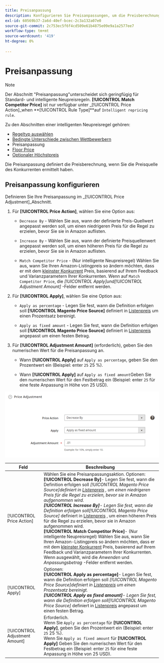 ```yaml
---
title: Preisanpassung
description: Konfigurieren Sie Preisanpassungen, um die Preisberechnung zu definieren, wenn Sie die Preisquelle des Amazon-Konkurrenten ermittelt haben.
exl-id: 60569b37-2a6d-40ef-bcec-2c3a132a07e0
source-git-commit: 2c753ec5f6f4cd509e61b4875e09e9a1a2577ee7
workflow-type: tm+mt
source-wordcount: '419'
ht-degree: 0%

---
```


# Preisanpassung

>[!NOTE]
>
>Der Abschnitt &quot;Preisanpassung&quot;unterscheidet sich geringfügig für Standard- und intelligente Neupreisregeln. **[!UICONTROL Match Competitor Price]** ist nur verfügbar unter _[!UICONTROL Price Action]_when **[!UICONTROL Rule Type]**auf `Intelligent repricing rule`.

Zu den Abschnitten einer intelligenten Neupreisregel gehören:

- [Regeltyp auswählen](./intelligent-repricing-rules.md)
- [Bedingte Unterschiede zwischen Wettbewerbern](./competitor-conditional-variances.md)
- Preisanpassung
- [Floor Price](./floor-price.md)
- [Optionaler Höchstpreis](./optional-ceiling-price.md)

Die Preisanpassung definiert die Preisberechnung, wenn Sie die Preisquelle des Konkurrenten ermittelt haben.

## Preisanpassung konfigurieren

Definieren Sie Ihre Preisanpassung im _[!UICONTROL Price Adjustment]_Abschnitt.

1. Für **[!UICONTROL Price Action]**, wählen Sie eine Option aus:

   - `Decrease By` - Wählen Sie aus, wann der definierte Preis-Quellwert angepasst werden soll, um einen niedrigeren Preis für die Regel zu erzielen, bevor Sie sie in Amazon auflisten.

   - `Increase By` - Wählen Sie aus, wann der definierte Preisquellenwert angepasst werden soll, um einen höheren Preis für die Regel zu erzielen, bevor Sie sie in Amazon auflisten.

   - `Match Competitor Price` - (Nur intelligente Neupreisregel) Wählen Sie aus, wann Sie Ihren Amazon-Listingpreis so ändern möchten, dass er mit dem [kleinster Konkurrent](./lowest-competitor-pricing.md) Preis, basierend auf Ihrem Feedback und Varianzparametern Ihrer Konkurrenten. Wenn auf `Match Competitor Price`, die _[!UICONTROL Apply]_und_[!UICONTROL Adjustment Amount]_ -Felder entfernt werden.

1. Für **[!UICONTROL Apply]**, wählen Sie eine Option aus:

   - `Apply as percentage` - Legen Sie fest, wann die Definition erfolgen soll **[!UICONTROL Magento Price Source]** definiert in [Listenpreis](./listing-price.md) um einen Prozentsatz bereinigt.

   - `Apply as fixed amount` - Legen Sie fest, wann die Definition erfolgen soll **[!UICONTROL Magento Price Source]** definiert in [Listenpreis](./listing-price.md) angepasst um einen festen Betrag.

1. Für **[!UICONTROL Adjustment Amount]** (erforderlich), geben Sie den numerischen Wert für die Preisanpassung an.

   - Wann **[!UICONTROL Apply]** auf `Apply as percentage`, geben Sie den Prozentwert ein (Beispiel: enter `25` 25 %).

   - Wann **[!UICONTROL Apply]** auf `Apply as fixed amount`Geben Sie den numerischen Wert für den Festbetrag ein (Beispiel: enter `25` für eine feste Anpassung in Höhe von 25 USD).

![Intelligente Neupreisregelung - Preisanpassung](assets/amazon-price-adjustment.png)

| Feld | Beschreibung |
|---|---|
| [!UICONTROL Price Action] | Wählen Sie eine Preisanpassungsaktion. Optionen:<br>**[!UICONTROL Decrease By]**- Legen Sie fest, wann die Definition erfolgen soll _[!UICONTROL Magento Price Source]_definiert in [Listenpreis](./listing-price.md) , um einen niedrigeren Preis für die Regel zu erzielen, bevor sie in Amazon aufgenommen wird.<br>**[!UICONTROL Increase By]**- Legen Sie fest, wann die Definition erfolgen soll_[!UICONTROL Magento Price Source]_ definiert in [Listenpreis](./listing-price.md) , um einen höheren Preis für die Regel zu erzielen, bevor sie in Amazon aufgenommen wird.<br>**[!UICONTROL Match Competitor Price]**- (Nur intelligente Neupreisregel) Wählen Sie aus, wann Sie Ihren Amazon-Listingpreis so ändern möchten, dass er mit dem [kleinster Konkurrent](./lowest-competitor-pricing.md) Preis, basierend auf Ihrem Feedback und Varianzparametern Ihrer Konkurrenten. Wenn ausgewählt, wird die _Anwenden_ und _Anpassungsbetrag_ -Felder entfernt werden. |
| [!UICONTROL Apply] | Optionen:<br>**[!UICONTROL Apply as percentage]**- Legen Sie fest, wann die Definition erfolgen soll _[!UICONTROL Magento Price Source]_definiert in [Listenpreis](./listing-price.md) um einen Prozentsatz bereinigt.<br>**[!UICONTROL Apply as fixed amount]**- Legen Sie fest, wann die Definition erfolgen soll_[!UICONTROL Magento Price Source]_ definiert in [Listenpreis](./listing-price.md) angepasst um einen festen Betrag. |
| [!UICONTROL Adjustment Amount] | Erforderlich.<br>Wenn Sie `Apply as percentage` für **[!UICONTROL Apply]**, geben Sie den Prozentwert ein (Beispiel: enter `25` 25 %).<br>Wenn Sie `Apply as fixed amount` für **[!UICONTROL Apply]** Geben Sie den numerischen Wert für den Festbetrag ein (Beispiel: enter `25` für eine feste Anpassung in Höhe von 25 USD). |
